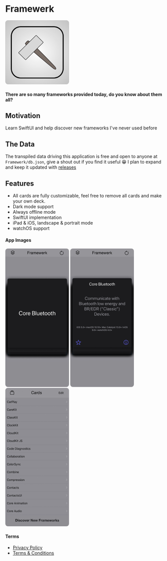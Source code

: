 # Framewerk

<img src="Framewerk/App/Assets.xcassets/AppIcon.appiconset/Icon.png" width="200" style="border-radius:8px"> 

#### There are so many frameworks provided today, do you know about them all?

## Motivation

Learn SwiftUI and help discover new frameworks I've never used before

## The Data

The transpiled data driving this application is free and open to anyone at `Framewerk/db.json`, give a shout out if you find it useful 😁 I plan to expand and keep it updated with [releases](https://developer.apple.com/documentation/)

## Features

- All cards are fully customizable, feel free to remove all cards and make your own deck.
- Dark mode support
- Always offline mode
- SwiftUI implementation
- iPad & iOS, landscape & portrait mode
- watchOS support

#### App Images
<p float="left">
	<img src="images/iphone6.5.jpg" width="200" style="border-radius:8px">
	<img src="images/iphone6.5.1.jpg" width="200" style="border-radius:8px">
	<img src="images/iphone6.5.2.jpg" width="200" style="border-radius:8px">
</p>


#### Terms

- [Privacy Policy](./privacy.md)
- [Terms & Conditions](./terms.md)
